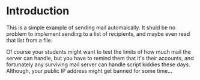# Introduction

This is a simple example of sending mail automaically. 
It shuld be no problem to implement sending to a list of recipients,
and maybe even read that list from a file.

Of course your students might want to test the limits of how much mail
the server can handle, but you have to remind them that it's their
accounts, and fortunately any surviving mail server can handle script
kiddies these days. Although, your public IP address might get banned
for some time...